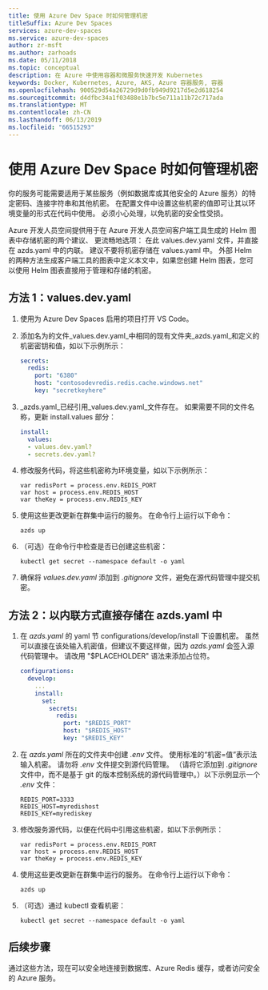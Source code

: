 ```yaml
---
title: 使用 Azure Dev Space 时如何管理机密
titleSuffix: Azure Dev Spaces
services: azure-dev-spaces
ms.service: azure-dev-spaces
author: zr-msft
ms.author: zarhoads
ms.date: 05/11/2018
ms.topic: conceptual
description: 在 Azure 中使用容器和微服务快速开发 Kubernetes
keywords: Docker, Kubernetes, Azure, AKS, Azure 容器服务, 容器
ms.openlocfilehash: 900529d54a26729d9d0fb949d9217d5e2d618254
ms.sourcegitcommit: d4dfbc34a1f03488e1b7bc5e711a11b72c717ada
ms.translationtype: MT
ms.contentlocale: zh-CN
ms.lasthandoff: 06/13/2019
ms.locfileid: "66515293"
---
```

# <a name="how-to-manage-secrets-when-working-with-an-azure-dev-space"></a>使用 Azure Dev Space 时如何管理机密

你的服务可能需要适用于某些服务（例如数据库或其他安全的 Azure 服务）的特定密码、连接字符串和其他机密。 在配置文件中设置这些机密的值即可让其以环境变量的形式在代码中使用。  必须小心处理，以免机密的安全性受损。

Azure 开发人员空间提供用于在 Azure 开发人员空间客户端工具生成的 Helm 图表中存储机密的两个建议、 更流畅地选项： 在此 values.dev.yaml 文件，并直接在 azds.yaml 中的内联。 建议不要将机密存储在 values.yaml 中。 外部 Helm 的两种方法生成客户端工具的图表中定义本文中，如果您创建 Helm 图表，您可以使用 Helm 图表直接用于管理和存储的机密。

## <a name="method-1-valuesdevyaml"></a>方法 1：values.dev.yaml
1. 使用为 Azure Dev Spaces 启用的项目打开 VS Code。
2. 添加名为的文件_values.dev.yaml_中相同的现有文件夹_azds.yaml_和定义的机密密钥和值，如以下示例所示：

    ```yaml
    secrets:
      redis:
        port: "6380"
        host: "contosodevredis.redis.cache.windows.net"
        key: "secretkeyhere"
    ```
     
3. _azds.yaml_已经引用_values.dev.yaml_文件存在。 如果需要不同的文件名称，更新 install.values 部分：

    ```yaml
    install:
      values:
      - values.dev.yaml?
      - secrets.dev.yaml?
    ```
 
4. 修改服务代码，将这些机密称为环境变量，如以下示例所示：

    ```
    var redisPort = process.env.REDIS_PORT
    var host = process.env.REDIS_HOST
    var theKey = process.env.REDIS_KEY
    ```
    
5. 使用这些更改更新在群集中运行的服务。 在命令行上运行以下命令：

    ```
    azds up
    ```
 
6. （可选）在命令行中检查是否已创建这些机密：

      ```
      kubectl get secret --namespace default -o yaml 
      ```

7. 确保将 _values.dev.yaml_ 添加到 _.gitignore_ 文件，避免在源代码管理中提交机密。
 
 
## <a name="method-2-inline-directly-in-azdsyaml"></a>方法 2：以内联方式直接存储在 azds.yaml 中
1.  在 _azds.yaml_ 的 yaml 节 configurations/develop/install 下设置机密。 虽然可以直接在该处输入机密值，但建议不要这样做，因为 _azds.yaml_ 会签入源代码管理中。 请改用 "$PLACEHOLDER" 语法来添加占位符。

    ```yaml
    configurations:
      develop:
        ...
        install:
          set:
            secrets:
              redis:
                port: "$REDIS_PORT"
                host: "$REDIS_HOST"
                key: "$REDIS_KEY"
    ```
     
2.  在 _azds.yaml_ 所在的文件夹中创建 _.env_ 文件。 使用标准的“机密=值”表示法输入机密。 请勿将 _.env_ 文件提交到源代码管理。 （请将它添加到 _.gitignore_ 文件中，而不是基于 git 的版本控制系统的源代码管理中。）以下示例显示一个 _.env_ 文件：

    ```
    REDIS_PORT=3333
    REDIS_HOST=myredishost
    REDIS_KEY=myrediskey
    ```
2.  修改服务源代码，以便在代码中引用这些机密，如以下示例所示：

    ```
    var redisPort = process.env.REDIS_PORT
    var host = process.env.REDIS_HOST
    var theKey = process.env.REDIS_KEY
    ```
 
3.  使用这些更改更新在群集中运行的服务。 在命令行上运行以下命令：

    ```
    azds up
    ```

4.  （可选）通过 kubectl 查看机密：

    ```
    kubectl get secret --namespace default -o yaml
    ```

## <a name="next-steps"></a>后续步骤

通过这些方法，现在可以安全地连接到数据库、Azure Redis 缓存，或者访问安全的 Azure 服务。
 
